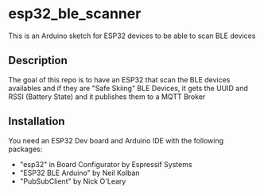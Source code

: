 # esp32_ble_scanner

This is an Arduino sketch for ESP32 devices to be able to scan BLE devices

## Description
The goal of this repo is to have an ESP32 that scan the BLE devices availables
and if they are "Safe Skiing" BLE Devices, it gets the UUID and RSSI (Battery State)
and it publishes them to a MQTT Broker

## Installation
You need an ESP32 Dev board and Arduino IDE with the following packages:
- "esp32" in Board Configurator by Espressif Systems
- "ESP32 BLE Arduino" by Neil Kolban
- "PubSubClient" by Nick O'Leary
